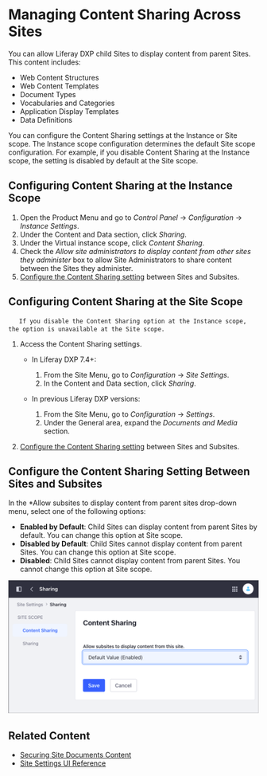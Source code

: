 # Managing Content Sharing Across Sites

You can allow Liferay DXP child Sites to display content from parent Sites. This content includes:

- Web Content Structures
- Web Content Templates
- Document Types
- Vocabularies and Categories
- Application Display Templates
- Data Definitions

You can configure the Content Sharing settings at the Instance or Site scope. The Instance scope configuration determines the default Site scope configuration. For example, if you disable Content Sharing at the Instance scope, the setting is disabled by default at the Site scope.

## Configuring Content Sharing at the Instance Scope

1. Open the Product Menu and go to *Control Panel* &rarr; *Configuration* &rarr; *Instance Settings*.
1. Under the Content and Data section, click *Sharing*.
1. Under the Virtual instance scope, click *Content Sharing*.
1. Check the *Allow site administrators to display content from other sites they administer* box to allow Site Administrators to share content between the Sites they administer.
1. [Configure the Content Sharing setting](#configure-the-content-sharing-setting-between-sites-and-subsites) between Sites and Subsites.

## Configuring Content Sharing at the Site Scope

```note::
   If you disable the Content Sharing option at the Instance scope, the option is unavailable at the Site scope.
```

1. Access the Content Sharing settings.

   - In Liferay DXP 7.4+:

      1. From the Site Menu, go to *Configuration* &rarr; *Site Settings*.
      1. In the Content and Data section, click *Sharing*.

   - In previous Liferay DXP versions:

      1. From the Site Menu, go to *Configuration* &rarr; *Settings*.
      1. Under the General area, expand the *Documents and Media* section.

1. [Configure the Content Sharing setting](#configure-the-content-sharing-setting-between-sites-and-subsites) between Sites and Subsites.

## Configure the Content Sharing Setting Between Sites and Subsites

In the *Allow subsites to display content from parent sites drop-down menu, select one of the following options:

- **Enabled by Default**: Child Sites can display content from parent Sites by default. You can change this option at Site scope.
- **Disabled by Default**: Child Sites cannot display content from parent Sites. You can change this option at Site scope.
- **Disabled**: Child Sites cannot display content from parent Sites. You cannot change this option at Site scope.

![Configure the Content Sharing Settings for your Virtual Instance and Site.](./managing-content-sharing-across-sites/images/01.png)

## Related Content

- [Securing Site Documents Content](./securing-site-documents-content.md)
- [Site Settings UI Reference](../site-settings-ui-reference.md)
